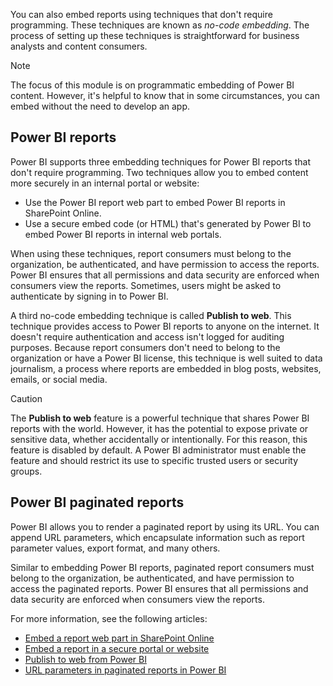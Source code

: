 You can also embed reports using techniques that don't require programming. These techniques are known as *no-code embedding*. The process of setting up these techniques is straightforward for business analysts and content consumers.

> [!NOTE]
> The focus of this module is on programmatic embedding of Power BI content. However, it's helpful to know that in some circumstances, you can embed without the need to develop an app.

## Power BI reports

Power BI supports three embedding techniques for Power BI reports that don't require programming. Two techniques allow you to embed content more securely in an internal portal or website:

- Use the Power BI report web part to embed Power BI reports in SharePoint Online.
- Use a secure embed code (or HTML) that's generated by Power BI to embed Power BI reports in internal web portals.

When using these techniques, report consumers must belong to the organization, be authenticated, and have permission to access the reports. Power BI ensures that all permissions and data security are enforced when consumers view the reports. Sometimes, users might be asked to authenticate by signing in to Power BI.

A third no-code embedding technique is called **Publish to web**. This technique provides access to Power BI reports to anyone on the internet. It doesn't require authentication and access isn't logged for auditing purposes. Because report consumers don't need to belong to the organization or have a Power BI license, this technique is well suited to data journalism, a process where reports are embedded in blog posts, websites, emails, or social media.

> [!CAUTION]
> The **Publish to web** feature is a powerful technique that shares Power BI reports with the world. However, it has the potential to expose private or sensitive data, whether accidentally or intentionally. For this reason, this feature is disabled by default. A Power BI administrator must enable the feature and should restrict its use to specific trusted users or security groups.

## Power BI paginated reports

Power BI allows you to render a paginated report by using its URL. You can append URL parameters, which encapsulate information such as report parameter values, export format, and many others.

Similar to embedding Power BI reports, paginated report consumers must belong to the organization, be authenticated, and have permission to access the paginated reports. Power BI ensures that all permissions and data security are enforced when consumers view the reports.

For more information, see the following articles:

- [Embed a report web part in SharePoint Online](/power-bi/collaborate-share/service-embed-report-spo/?azure-portal=true)
- [Embed a report in a secure portal or website](/power-bi/collaborate-share/service-embed-secure/?azure-portal=true)
- [Publish to web from Power BI](/power-bi/collaborate-share/service-publish-to-web/?azure-portal=true)
- [URL parameters in paginated reports in Power BI](/power-bi/paginated-reports/report-builder-url-parameters/?azure-portal=true)
